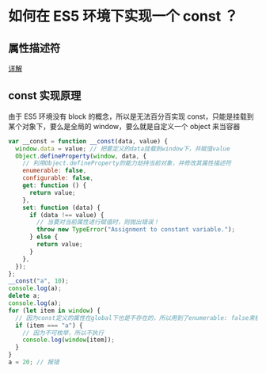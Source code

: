 # 如何在 ES5 环境下实现一个 const ？

## 属性描述符

[详解](https://sunny-117.github.io/blog/js/%E4%BB%A3%E7%90%86%E4%B8%8E%E5%8F%8D%E5%B0%84.html)

## const 实现原理

由于 ES5 环境没有 block 的概念，所以是无法百分百实现 const，只能是挂载到某个对象下，要么是全局的 window，要么就是自定义一个 object 来当容器

```js
var __const = function __const(data, value) {
  window.data = value; // 把要定义的data挂载到window下，并赋值value
  Object.defineProperty(window, data, {
    // 利用Object.defineProperty的能力劫持当前对象，并修改其属性描述符
    enumerable: false,
    configurable: false,
    get: function () {
      return value;
    },
    set: function (data) {
      if (data !== value) {
        // 当要对当前属性进行赋值时，则抛出错误！
        throw new TypeError("Assignment to constant variable.");
      } else {
        return value;
      }
    },
  });
};
__const("a", 10);
console.log(a);
delete a;
console.log(a);
for (let item in window) {
  // 因为const定义的属性在global下也是不存在的，所以用到了enumerable: false来模拟这一功能
  if (item === "a") {
    // 因为不可枚举，所以不执行
    console.log(window[item]);
  }
}
a = 20; // 报错
```
